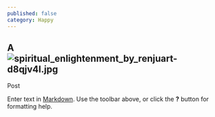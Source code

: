 ```yaml
---
published: false
category: Happy
---
```

## A ![spiritual_enlightenment_by_renjuart-d8qjv4l.jpg]({{site.baseurl}}/_posts/spiritual_enlightenment_by_renjuart-d8qjv4l.jpg)
 Post

Enter text in [Markdown](http://daringfireball.net/projects/markdown/). Use the toolbar above, or click the **?** button for formatting help.
